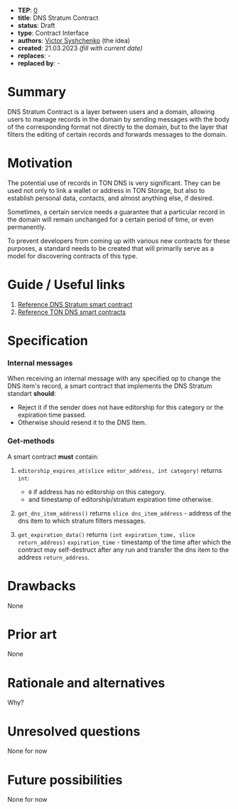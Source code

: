 - **TEP**: [0](https://github.com/ton-blockchain/TEPs/pull/0)
- **title**: DNS Stratum Contract
- **status**: Draft
- **type**: Contract Interface
- **authors**: [Victor Syshchenko](https://github.com/1ixi1)
  (the idea)
- **created**: 21.03.2023 *(fill with current date)*
- **replaces**: -
- **replaced by**: -


# Summary

DNS Stratum Contract is a layer between users and a domain, allowing users
to manage records in the domain by sending messages with the body of the
corresponding format not directly to the domain, but to the layer that
filters the editing of certain records and forwards messages to the
domain.


# Motivation

The potential use of records in TON DNS is very significant. They can be
used not only to link a wallet or address in TON Storage, but also to
establish personal data, contacts, and almost anything else, if desired.

Sometimes, a certain service needs a guarantee that a particular record in
the domain will remain unchanged for a certain period of time, or even
permanently.

To prevent developers from coming up with various new contracts for these
purposes, a standard needs to be created that will primarily serve as
a model for discovering contracts of this type.


# Guide / Useful links

1. [Reference DNS Stratum smart contract](contracts/stratum_contract.fc)
2. [Reference TON DNS smart contracts](https://github.com/ton-blockchain/dns-contract)


# Specification

### Internal messages
When receiving an internal message with any specified op to change
the DNS item's record, a smart contract that implements the DNS Stratum
standart **should**:
   * Reject it if the sender does not have editorship for this category
   or the expiration time passed.
   * Otherwise should resend it to the DNS Item.

### Get-methods
A smart contract **must** contain:
1. `editorship_expires_at(slice editor_address, int category)`
   returns `int`:
   * `0` if address has no editorship on this category.
   * and timestamp of editorship/stratum expiration time otherwise.

2. `get_dns_item_address()` returns `slice dns_item_address` -
   address of the dns item to which stratum filters messages.

3. `get_expiration_data()` returns `(int expiration_time, slice return_address)`
   `expiration_time` - timestamp of the time after which the contract
   may self-destruct after any run and transfer the dns item to
   the address `return_address`.


# Drawbacks

None


# Prior art
None


# Rationale and alternatives

Why?

# Unresolved questions

None for now


# Future possibilities
None for now
